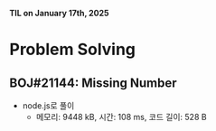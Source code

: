 **TIL on January 17th, 2025**

# Problem Solving
## BOJ#21144: Missing Number
* node.js로 풀이
    - 메모리: 9448 kB, 시간: 108 ms, 코드 길이: 528 B


